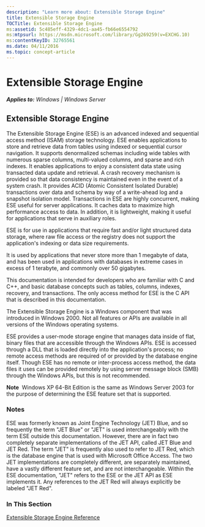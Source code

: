 ```yaml
---
description: "Learn more about: Extensible Storage Engine"
title: Extensible Storage Engine
TOCTitle: Extensible Storage Engine
ms:assetid: 5c485eff-4329-4dc1-aa45-fb66e6554792
ms:mtpsurl: https://msdn.microsoft.com/library/Gg269259(v=EXCHG.10)
ms:contentKeyID: 32765561
ms.date: 04/11/2016
ms.topic: concept-article
---
```


# Extensible Storage Engine


_**Applies to:** Windows | Windows Server_

## Extensible Storage Engine

The Extensible Storage Engine (ESE) is an advanced indexed and sequential access method (ISAM) storage technology. ESE enables applications to store and retrieve data from tables using indexed or sequential cursor navigation. It supports denormalized schemas including wide tables with numerous sparse columns, multi-valued columns, and sparse and rich indexes. It enables applications to enjoy a consistent data state using transacted data update and retrieval. A crash recovery mechanism is provided so that data consistency is maintained even in the event of a system crash. It provides ACID (Atomic Consistent Isolated Durable) transactions over data and schema by way of a write-ahead log and a snapshot isolation model. Transactions in ESE are highly concurrent, making ESE useful for server applications. It caches data to maximize high performance access to data. In addition, it is lightweight, making it useful for applications that serve in auxiliary roles.

ESE is for use in applications that require fast and/or light structured data storage, where raw file access or the registry does not support the application's indexing or data size requirements.

It is used by applications that never store more than 1 megabyte of data, and has been used in applications with databases in extreme cases in excess of 1 terabyte, and commonly over 50 gigabytes.

This documentation is intended for developers who are familiar with C and C++, and basic database concepts such as tables, columns, indexes, recovery, and transactions. The only access method for ESE is the C API that is described in this documentation.

The Extensible Storage Engine is a Windows component that was introduced in Windows 2000. Not all features or APIs are available in all versions of the Windows operating systems.

ESE provides a user-mode storage engine that manages data inside of flat, binary files that are accessible through the Windows APIs. ESE is accessed through a DLL that is loaded directly into the application's process; no remote access methods are required of or provided by the database engine itself. Though ESE has no remote or inter-process access method, the data files it uses can be provided remotely by using server message block (SMB) through the Windows APIs, but this is not recommended.

**Note**  Windows XP 64-Bit Edition is the same as Windows Server 2003 for the purpose of determining the ESE feature set that is supported.

### Notes

ESE was formerly known as Joint Engine Technology (JET) Blue, and so frequently the term "JET Blue" or "JET" is used interchangeably with the term ESE outside this documentation. However, there are in fact two completely separate implementations of the JET API, called JET Blue and JET Red. The term "JET" is frequently also used to refer to JET Red, which is the database engine that is used with Microsoft Office Access. The two JET implementations are completely different, are separately maintained, have a vastly different feature set, and are not interchangeable. Within the ESE documentation, "JET" refers to the ESE or the JET API as ESE implements it. Any references to the JET Red will always explicitly be labeled "JET Red".

### In This Section

[Extensible Storage Engine Reference](./extensible-storage-engine-reference.md)
